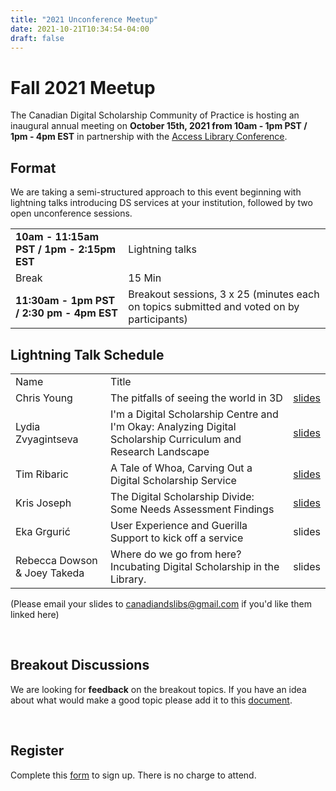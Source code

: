 ```yaml
---
title: "2021 Unconference Meetup"
date: 2021-10-21T10:34:54-04:00
draft: false
---
```



# Fall 2021 Meetup


The Canadian Digital Scholarship Community of Practice is hosting an inaugural annual meeting on **October 15th, 2021 from 10am - 1pm PST / 1pm - 4pm EST** in partnership with the [Access Library Conference](https://accessconference.ca/).

## Format

We are taking a semi-structured approach to this event beginning with lightning talks introducing DS services at your institution, followed by two open unconference sessions.

|||
|---|---|
|**10am - 11:15am PST / 1pm - 2:15pm EST** |Lightning talks|
|Break|15 Min|
|**11:30am - 1pm PST / 2:30 pm - 4pm EST** |Breakout sessions, 3 x 25 (minutes each on topics submitted and voted on by participants)|

## Lightning Talk Schedule

||||
|---|---|---|
|Name| Title||
|Chris Young | The pitfalls of seeing the world in 3D|[slides](https://github.com/CanDSLibrarians/2021_meetup/blob/main/presentations/01_Young_Lightning_Talk.pdf)|
|Lydia Zvyagintseva | I'm a Digital Scholarship Centre and I'm Okay: Analyzing Digital Scholarship Curriculum and Research Landscape |[slides](https://github.com/CanDSLibrarians/2021_meetup/blob/main/presentations/02_Zvyagintseva_Lightning_Talk.pdf)|
|Tim Ribaric | A Tale of Whoa, Carving Out a Digital Scholarship Service |[slides](https://github.com/CanDSLibrarians/2021_meetup/blob/main/presentations/03_Ribaric_Lightning_Talk.pdf)|
|Kris Joseph | The Digital Scholarship Divide: Some Needs Assessment Findings |[slides](https://github.com/CanDSLibrarians/2021_meetup/blob/main/presentations/04_Joseph_Lightning_Talk.pdf)|
|Eka Grgurić | User Experience and Guerilla Support to kick off a service |slides|
|Rebecca Dowson & Joey Takeda|Where do we go from here? Incubating Digital Scholarship in the Library. |slides|

(Please email your slides to [canadiandslibs@gmail.com](mailto:canadiandslibs@gmail.com) if you'd like them linked here)

<br/>

## Breakout Discussions

We are looking for **feedback** on the breakout topics. 
If you have an idea about what would make a good topic please add it to this [document](https://docs.google.com/spreadsheets/d/14HrcZlSJ82YQcTVlnyANVSuBHd7c6__KLsT4vPdMjhA/edit?usp=sharing).

<br />

## Register

Complete this [form](https://www.eventbrite.ca/e/canadian-digital-scholarship-libs-community-of-practice-annual-meeting-tickets-170482714388) to sign up. There is no charge to attend.

<br />